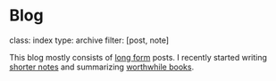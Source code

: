 Blog
=======
class: index
type: archive
filter: [post, note]

This blog mostly consists of [long form](/posts) posts. I recently started
writing [shorter notes](/notes) and summarizing [worthwhile books](/books).

